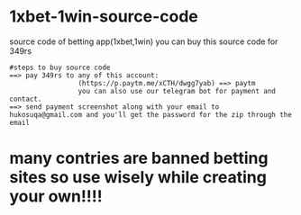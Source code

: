 # 1xbet-1win-source-code
source code of betting app(1xbet,1win)
you can buy this source code for 349rs
````````
#steps to buy source code 
==> pay 349rs to any of this account:
                 (https://p.paytm.me/xCTH/dwgg7yab) ==> paytm
                 you can also use our telegram bot for payment and contact. 
==> send payment screenshot along with your email to hukosuqa@gmail.com and you'll get the password for the zip through the email
````````
# many contries are banned betting sites so use wisely while creating your own!!!!
